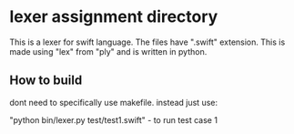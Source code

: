 # lexer assignment directory

This is a lexer for swift language. The files have ".swift" extension. This is made using "lex" from "ply" and is written in python.

## How to build

dont need to specifically use makefile. instead just use:

"python bin/lexer.py test/test1.swift"  - to run test case 1
